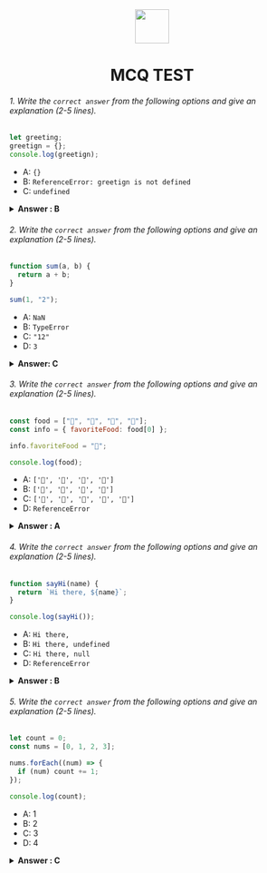 <div align="center">
  <img height="60" src="https://edurev.gumlet.io/AllImages/original/ApplicationImages/CourseImages/944e5d47-8c55-4a89-91e5-22ab5f2798fc_CI.png">
  <h1>MCQ TEST</h1>
</div>

###### 1. Write the `correct answer` from the following options and give an explanation (2-5 lines).

```javascript
let greeting;
greetign = {};
console.log(greetign);
```

- A: `{}`
- B: `ReferenceError: greetign is not defined`
- C: `undefined`

<details><summary><b>Answer : B</b></summary>
<p>

#### Answer: ?

<i>Write your explanation here</i>

the answer is B because the variable is greeting but in next line the variable name greetingn which is wrong.

</p>
</details>

###### 2. Write the `correct answer` from the following options and give an explanation (2-5 lines).

```javascript
function sum(a, b) {
  return a + b;
}

sum(1, "2");
```

- A: `NaN`
- B: `TypeError`
- C: `"12"`
- D: `3`

<details><summary><b>Answer: C</b></summary>
<p>

#### Answer: ?

<i>Write your explanation here</i>
the answer is C "12" . because sum function first parameter is integer and second is string when one integer and one string are get plus then result output wasn't mathematics equation

</p>
</details>

###### 3. Write the `correct answer` from the following options and give an explanation (2-5 lines).

```javascript
const food = ["🍕", "🍫", "🥑", "🍔"];
const info = { favoriteFood: food[0] };

info.favoriteFood = "🍝";

console.log(food);
```

- A: `['🍕', '🍫', '🥑', '🍔']`
- B: `['🍝', '🍫', '🥑', '🍔']`
- C: `['🍝', '🍕', '🍫', '🥑', '🍔']`
- D: `ReferenceError`

<details><summary><b>Answer : A</b></summary>
<p>

#### Answer: ?

<i>Write your explanation here</i>
the food array is contain the same because when one array value store in another variable the value is copied from original value so when the variable value is changed the original array value aren't effect anything

</p>
</details>

###### 4. Write the `correct answer` from the following options and give an explanation (2-5 lines).

```javascript
function sayHi(name) {
  return `Hi there, ${name}`;
}

console.log(sayHi());
```

- A: `Hi there,`
- B: `Hi there, undefined`
- C: `Hi there, null`
- D: `ReferenceError`

<details><summary><b>Answer : B</b></summary>
<p>

#### Answer: ?

<i>Write your explanation here</i>
when function has a parameter but calling time passing no parameter value then the default parameter value is undefined

</p>
</details>

###### 5. Write the `correct answer` from the following options and give an explanation (2-5 lines).

```javascript
let count = 0;
const nums = [0, 1, 2, 3];

nums.forEach((num) => {
  if (num) count += 1;
});

console.log(count);
```

- A: 1
- B: 2
- C: 3
- D: 4

<details><summary><b>Answer : C</b></summary>
<p>

#### Answer: ?

<i>Write your explanation here</i>
there are condition for checking the number . If number is true then code goes on . now first num is 0 which is falsy . so first time the count isn't plus by one it's only plus 3 times

</p>
</details>
